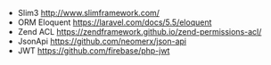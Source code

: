 * Slim3 http://www.slimframework.com/
* ORM Eloquent https://laravel.com/docs/5.5/eloquent
* Zend ACL https://zendframework.github.io/zend-permissions-acl/
* JsonApi https://github.com/neomerx/json-api
* JWT https://github.com/firebase/php-jwt
